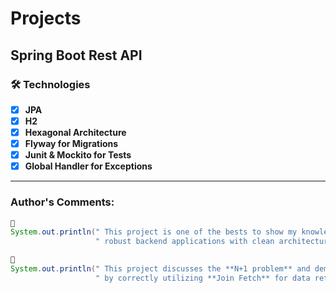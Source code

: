 # Projects

## Spring Boot Rest API

### 🛠️ Technologies

- [x] **JPA**
- [x] **H2**
- [x] **Hexagonal Architecture**
- [x] **Flyway for Migrations**
- [x] **Junit & Mockito for Tests**
- [x] **Global Handler for Exceptions**

---

### Author's Comments:

```java
💬
System.out.println(" This project is one of the bests to show my knowledge and skills in building" +
                   " robust backend applications with clean architecture! ")
```

```java
💬
System.out.println(" This project discusses the **N+1 problem** and demonstrates how to avoid it" +
                   " by correctly utilizing **Join Fetch** for data retrieval. ")
```
